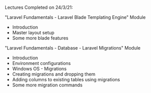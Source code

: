 Lectures Completed on 24/3/21:

"Laravel Fundamentals - Laravel Blade Templating Engine" Module
* Introduction
* Master layout setup
* Some more blade features

"Laravel Fundamentals - Database - Laravel Migrations" Module
* Introduction
* Environment configurations
* Windows OS - Migrations
* Creating migrations and dropping them
* Adding columns to existing tables using migrations
* Some more migration commands